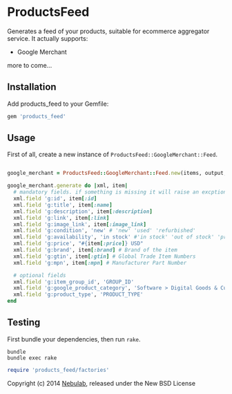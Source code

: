 ProductsFeed
=================

Generates a feed of your products, suitable for ecommerce aggregator service.
It actually supports:

* Google Merchant

more to come...

Installation
------------

Add products_feed to your Gemfile:

```ruby
gem 'products_feed'
```

Usage
-----

First of all, create a new instance of `ProductsFeed::GoogleMerchant::Feed`.


```ruby

google_merchant = ProductsFeed::GoogleMerchant::Feed.new(items, output, options)

google_merchant.generate do |xml, item|
  # mandatory fields. if something is missing it will raise an excption
  xml.field 'g:id', item[:id]
  xml.field 'g:title', item[:name]
  xml.field 'g:description', item[:description]
  xml.field 'g:link', item[:link]
  xml.field 'g:image_link', item[:image_link]
  xml.field 'g:condition', 'new' # 'new' 'used' 'refurbished'
  xml.field 'g:availability', 'in stock' #'in stock' 'out of stock' 'preorder'
  xml.field 'g:price', "#{item[:price]} USD"
  xml.field 'g:brand', item[:brand] # Brand of the item
  xml.field 'g:gtin', item[:gtin] # Global Trade Item Numbers
  xml.field 'g:mpn', item[:mpn] # Manufacturer Part Number

  # optional fields
  xml.field 'g:item_group_id', 'GROUP_ID'
  xml.field 'g:google_product_category', 'Software > Digital Goods & Currency'
  xml.field 'g:product_type', 'PRODUCT_TYPE'
end
```


Testing
-------

First bundle your dependencies, then run `rake`.

```shell
bundle
bundle exec rake
```

```ruby
require 'products_feed/factories'
```

Copyright (c) 2014 [Nebulab](http://nebulab.it), released under the New BSD License
